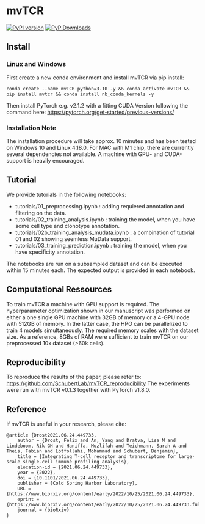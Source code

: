 # mvTCR
[![PyPI version](https://img.shields.io/pypi/v/mvtcr.svg)](https://pypi.org/project/mvtcr)
[![PyPIDownloads](https://pepy.tech/badge/mvtcr)](https://pepy.tech/project/mvtcr)

## Install
### Linux and Windows

First create a new conda environment and install mvTCR via pip install:

`conda create --name mvTCR python=3.10 -y && conda activate mvTCR && pip install mvtcr && conda install nb_conda_kernels -y`

Then install PyTorch e.g. v2.1.2 with a fitting CUDA Version following the command here: https://pytorch.org/get-started/previous-versions/

### Installation Note
The installation procedure will take approx. 10 minutes and has been tested on Windows 10 and Linux 4.18.0. For MAC with M1 chip, there are currently several dependencies not available. A machine with GPU- and CUDA-support is heavily encouraged.

## Tutorial
We provide tutorials in the following notebooks:
- tutorials/01_preprocessing.ipynb : adding requiered annotation and filtering on the data.
- tutorials/02_training_analysis.ipynb : training the model, when you have some cell type and clonotype annotation.
- tutorials/02b_training_analysis_mudata.ipynb : a combination of tutorial 01 and 02 showing seemless MuData support.
- tutorials/03_training_prediction.ipynb : training the model, when you have specificity annotation.

The notebooks are run on a subsampled dataset and can be executed within 15 minutes each. The expected output is provided in each notebook. 

## Computational Ressources
To train mvTCR a machine with GPU support is required. The hyperparameter optimization shown in our manuscript was performed on either a one single GPU machine with 32GB of memory or a 4-GPU node with 512GB of memory. In the latter case, the HPO can be parallelized to train 4 models simultaneously. The required memory scales with the dataset size. As a reference, 8GBs of RAM were sufficient to train mvTCR on our preprocessed 10x dataset (>60k cells).

## Reproducibility
To reproduce the results of the paper, please refer to: https://github.com/SchubertLab/mvTCR_reproducibility
The experiments were run with mvTCR v0.1.3 together with PyTorch v1.8.0.

## Reference 

If mvTCR is useful in your research, please cite:  
```
@article {Drost2021.06.24.449733,
	author = {Drost, Felix and An, Yang and Dratva, Lisa M and Lindeboom, Rik GH and Haniffa, Muzlifah and Teichmann, Sarah A and Theis, Fabian and Lotfollahi, Mohammad and Schubert, Benjamin},
	title = {Integrating T-cell receptor and transcriptome for large-scale single-cell immune profiling analysis},
	elocation-id = {2021.06.24.449733},
	year = {2022},
	doi = {10.1101/2021.06.24.449733},
	publisher = {Cold Spring Harbor Laboratory},
	URL = {https://www.biorxiv.org/content/early/2022/10/25/2021.06.24.449733},
	eprint = {https://www.biorxiv.org/content/early/2022/10/25/2021.06.24.449733.full.pdf},
	journal = {bioRxiv}
}

```